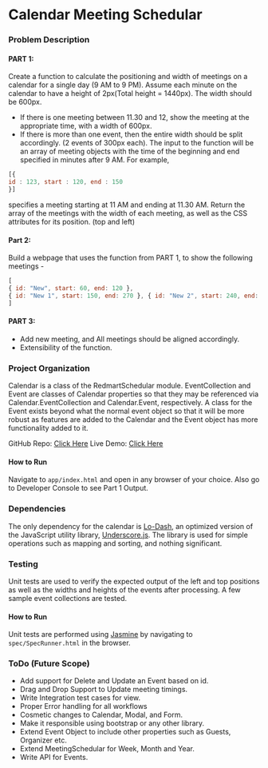 # Calendar Meeting Schedular

### Problem Description

#### PART 1:
Create a function to calculate the positioning and width of meetings on a calendar for a single day (9 AM to 9 PM). Assume each minute on the calendar to have a height of 2px(Total height = 1440px). The width should be 600px.
- If there is one meeting between 11.30 and 12, show the meeting at the appropriate time, with a width of 600px.
- If there is more than one event, then the entire width should be split accordingly. (2 events of 300px each).
The input to the function will be an array of meeting objects with the time of the beginning and end specified in minutes after 9 AM. For example,

```javascript
[{
id : 123, start : 120, end : 150
}]
```
specifies a meeting starting at 11 AM and ending at 11.30 AM.
Return the array of the meetings with the width of each meeting, as well as the CSS attributes for its position. (top and left)


#### Part 2:

Build a webpage that uses the function from PART 1, to show the following meetings -

```javascript
[
{ id: "New", start: 60, end: 120 },
{ id: "New 1", start: 150, end: 270 }, { id: "New 2", start: 240, end: 300 }, { id: "New 3", start: 200, end: 360 }, { id: "New 4", start: 180, end: 330 },
]
```
#### PART 3:
 
* Add new meeting, and All meetings should be aligned accordingly.
* Extensibility of the function.


### Project Organization

Calendar is a class of the RedmartSchedular module. EventCollection and Event are classes of Calendar properties so that they may be referenced via Calendar.EventCollection and Calendar.Event, respectively. A class for the Event exists beyond what the normal event object so that it will be more robust as features are added to the Calendar and the Event object has more functionality added to it.

GitHub Repo: [Click Here](https://github.com/MPankajArun/Calender-Meeting-Schedular)
Live Demo: [Click Here](https://codepen.io/mpankajarun/project/full/Zerrba/)

#### How to Run
Navigate to `app/index.html` and open in any browser of your choice. Also go to Developer Console to see Part 1 Output.

### Dependencies

The only dependency for the calendar is [Lo-Dash](https://github.com/bestiejs/lodash), an optimized version of the JavaScript utility library, [Underscore.js](https://github.com/documentcloud/underscore). The library is used for simple operations such as mapping and sorting, and nothing significant.

### Testing

Unit tests are used to verify the expected output of the left and top positions as well as the widths and heights of the events after processing. A few sample event collections are tested. 

#### How to Run
Unit tests are performed using [Jasmine](https://github.com/pivotal/jasmine) by navigating to `spec/SpecRunner.html` in the browser.

### ToDo (Future Scope)

* Add support for Delete and Update an Event based on id.
* Drag and Drop Support to Update meeting timings.
* Write Integration test cases for view.
* Proper Error handling for all workflows
* Cosmetic changes to Calendar, Modal, and Form.
* Make it responsible using bootstrap or any other library.
* Extend Event Object to include other properties such as Guests, Organizer etc.
* Extend MeetingSchedular for Week, Month and Year.
* Write API for Events.
